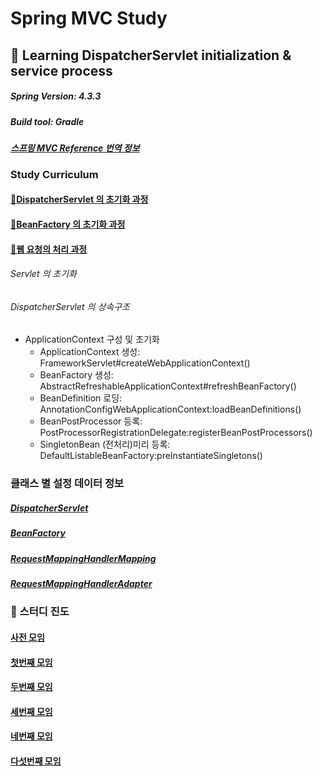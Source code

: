 # Spring MVC Study

## :book: Learning DispatcherServlet initialization & service process

##### Spring Version: 4.3.3
##### Build tool: Gradle

#### *[스프링 MVC Reference 번역 정보](documents/spring-framework-reference/ko/spring-mvc-translated-version.md)*

### Study Curriculum

#### [:seedling:DispatcherServlet 의 초기화 과정](documents/description/DispatcherServlet-initiation.md)

#### [:herb:BeanFactory 의 초기화 과정](documents/description/BeanFactory-initiation.md)

#### [:evergreen_tree:웹 요청의 처리 과정](documents/description/DispatcherServlet-processing.md)

###### Servlet 의 초기화

###### DispatcherServlet 의 상속구조
- ApplicationContext 구성 및 초기화
    - ApplicationContext 생성: FrameworkServlet#createWebApplicationContext()
    - BeanFactory 생성: AbstractRefreshableApplicationContext#refreshBeanFactory()
    - BeanDefinition 로딩: AnnotationConfigWebApplicationContext:loadBeanDefinitions()
    - BeanPostProcessor 등록: PostProcessorRegistrationDelegate:registerBeanPostProcessors()
    - SingletonBean (전처리)미리 등록: DefaultListableBeanFactory:preInstantiateSingletons()

### 클래스 별 설정 데이터 정보

##### [DispatcherServlet](documents/class-config/DispatcherServlet-config.md)
##### [BeanFactory](documents/class-config/BeanFactory-config.md)
##### [RequestMappingHandlerMapping](documents/class-config/RequestMappingHandlerMapping-config.md)
##### [RequestMappingHandlerAdapter](documents/class-config/RequestMappingHandlerAdapter-config.md)

### :musical_note: 스터디 진도
#### [사전 모임](documents/time-topic/2019-09-26-Pre_metting.md)
#### [첫번째 모임](documents/time-topic/2019-10-01-Why.md)
#### [두번째 모임](documents/time-topic/2019-10-08-What.md)
#### [세번째 모임](documents/time-topic/2019-10-10-doDispatch.md)
#### [네번째 모임](documents/time-topic/2019-10-15-RequestMappingHandlerMapping.md)
#### [다섯번째 모임](documents/time-topic/2019-10-17-RequestMappingHandlerAdapter.md)

